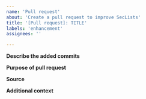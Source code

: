 ```yaml
---
name: 'Pull request'
about: 'Create a pull request to improve SecLists'
title: '[Pull request]: TITLE'
labels: 'enhancement'
assignees: ''

---
```


<!--- Hello! Thank you for contributing to SecLists. It is recommended to open an issue to get feedback and track the issue. -->

**Describe the added commits**
<!--- A clear and concise description of what is being added to the repository. -->

**Purpose of pull request**
<!--- Tell us what made you decide to open a pull request. --->

**Source**
<!--- Put/link the source here. -->

**Additional context**
<!--- Add any other context about the problem/missing feature that you are fixing/solving here. 
Tag the issue here if applicable. -->

